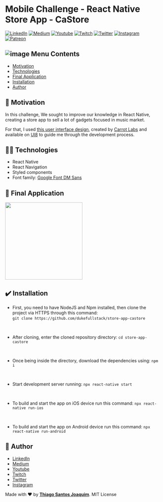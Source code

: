 # Mobile Challenge - React Native Store App - CaStore
[![LinkedIn](https://img.shields.io/static/v1?label=LinkedIn&message=%20&color=blue&logo=LinkedIn&style=flat-square&logoColor=white)](https://cutt.ly/da5WEag)
[![Medium](https://img.shields.io/static/v1?label=Medium&message=%20&color=blue&logo=Medium&style=flat-square&logoColor=white)](https://cutt.ly/Za5WGzR)
[![Youtube](https://img.shields.io/static/v1?label=Youtube&message=%20&color=blue&logo=Youtube&style=flat-square&logoColor=white)](https://cutt.ly/Da5gqxU)
[![Twitch](https://img.shields.io/static/v1?label=Twitch&message=%20&color=blue&logo=Twitch&style=flat-square&logoColor=white)](https://cutt.ly/ba5kmvf)
[![Twitter](https://img.shields.io/static/v1?label=Twitter&message=%20&color=blue&logo=Twitter&style=flat-square&logoColor=white)](https://cutt.ly/ea5ErX2)
[![Instagram](https://img.shields.io/static/v1?label=Instagram&message=%20&color=blue&logo=Instagram&style=flat-square&logoColor=white)](https://cutt.ly/1a5Emmo)
[![Patreon](https://img.shields.io/static/v1?label=Patreon&message=%20&color=blue&logo=Patreon&style=flat-square&logoColor=white)](https://cutt.ly/Ca5GF4u)

## ![image](https://github.com/dukefullstack/store-app-castore/blob/assets/assets/octohub.png?raw=true) Menu Contents

- [Motivation](#pushpin-motivation)
- [Technologies](#man_technologist-technologies)
- [Final Application](#computer-final-application)
- [Installation](#heavy_check_mark-installation)
- [Author](#pencil-author)

## :pushpin: Motivation

In this challenge, We sought to improve our knowledge in React Native, creating a store app to sell a lot of gadgets focused in music market.

For that, I used [this user interface design](https://www.ui8.net/carrot-labs/products/castore-mobile-ui-kit), created by [Carrot Labs](https://www.ui8.net/carrot-labs/products) and available on [UI8](https://www.ui8.net) to guide me through the development process.

## :man_technologist: Technologies

- React Native
- React Navigation
- Styled components
- Font family: [Google Font DM Sans](https://fonts.google.com/specimen/DM+Sans?preview.text=&preview.text_type=custom&query=DM+Sans)

## :iphone: Final Application

<img src="https://github.com/dukefullstack/store-app-castore/blob/assets/assets/1_Ongoing.png?raw=true" width="250" />

## :heavy_check_mark: Installation

- First, you need to have NodeJS and Npm installed, then clone the project via HTTPS through this command:</br>
    `git clone https://github.com/dukefullstack/store-app-castore`
</br>

- After cloning, enter the cloned repository directory:
    `cd store-app-castore`
</br>

- Once being inside the directory, download the dependencies using:
    `npm i`
</br>

- Start development server running:
    `npx react-native start`
</br>

- To build and start the app on iOS device run this command:
    `npx react-native run-ios`
</br>

- To build and start the app on Android device run this command:
    `npx react-native run-android`

## :pencil: Author

- <a href="https://cutt.ly/da5WEag" target="_blank">LinkedIn</a>
- <a href="https://cutt.ly/Za5WGzR" target="_blank">Medium</a>
- <a href="https://cutt.ly/Da5gqxU" target="_blank">Youtube</a>
- <a href="https://cutt.ly/ba5kmvf" target="_blank">Twitch</a>
- <a href="https://cutt.ly/ea5ErX2" target="_blank">Twitter</a>
- <a href="https://cutt.ly/1a5Emmo" target="_blank">Instagram</a>

Made with :heart: by <a href="https://cutt.ly/1sqwwbf">**Thiago Santos Joaquim**</a>. MIT License
